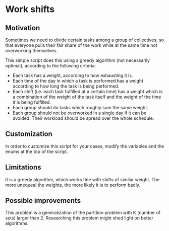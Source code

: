 # Work shifts

## Motivation
Sometimes we need to divide certain tasks among a group of collectives, so that
everyone pulls their fair share of the work while at the same time not
overworking themselves.

This simple script does this using a greedy algorithm (not necessarily
optimal), according to the following criteria:
* Each task has a weight, according to how exhausting it is.
* Each time of the day in which a task is performed has a weight according to
  how long the task is being performed.
* Each shift (i.e. each task fulfilled at a certain time) has a weight which is
  a combination of the weight of the task itself and the weight of the time it
  is being fulfilled.
* Each group should do tasks which roughly sum the same weight.
* Each group should not be overworked in a single day if it can be avoided.
  Their workload should be spread over the whole schedule.

## Customization
In order to customize this script for your cases, modify the variables and the
enums at the top of the script.

## Limitations
It is a greedy algorithm, which works fine with shifts of similar weight. The
more unequeal the weights, the more likely it is to perform badly.

## Possible improvements
This problem is a generalization of the partition problem with K (number of
sets) larger than 2. Researching this problem might shed light on better
algorithms.
